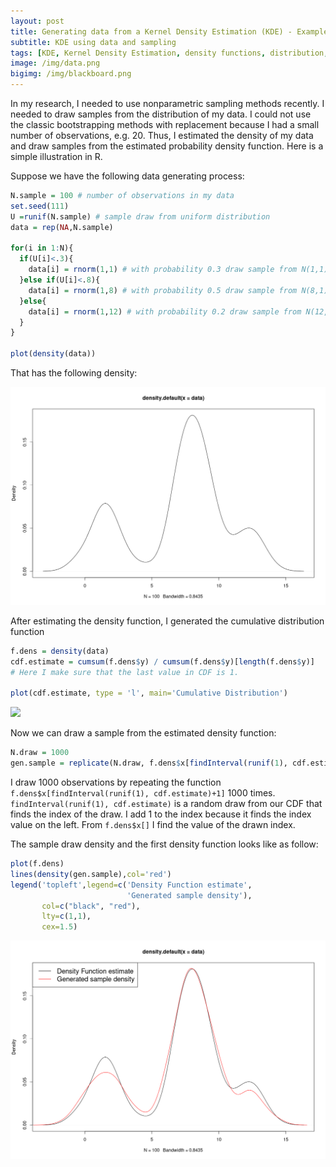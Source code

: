 ```yaml
---
layout: post
title: Generating data from a Kernel Density Estimation (KDE) - Example in R
subtitle: KDE using data and sampling
tags: [KDE, Kernel Density Estimation, density functions, distribution,sampling]
image: /img/data.png
bigimg: /img/blackboard.png
---
```


In my research, I needed to use nonparametric sampling methods recently. I needed to draw samples from the distribution of my data. I could not use the classic bootstrapping methods with replacement because I had a small number of observations, e.g. 20. Thus, I estimated the density of my data and draw samples from the estimated probability density function. Here is a simple illustration in R.

Suppose we have the following data generating process:

```r
N.sample = 100 # number of observations in my data
set.seed(111)
U =runif(N.sample) # sample draw from uniform distribution
data = rep(NA,N.sample)

for(i in 1:N){
  if(U[i]<.3){
    data[i] = rnorm(1,1) # with probability 0.3 draw sample from N(1,1)
  }else if(U[i]<.8){
    data[i] = rnorm(1,8) # with probability 0.5 draw sample from N(8,1)
  }else{
    data[i] = rnorm(1,12) # with probability 0.2 draw sample from N(12,1)
  }
}

plot(density(data))
```

That has the following density:

![](/img/kernel_density_post2.png)

After estimating the density function, I generated the cumulative distribution function

```r
f.dens = density(data)
cdf.estimate = cumsum(f.dens$y) / cumsum(f.dens$y)[length(f.dens$y)] 
# Here I make sure that the last value in CDF is 1.

plot(cdf.estimate, type = 'l', main='Cumulative Distribution')
```

![](/img/kernel_density_post3.png)

Now we can draw a sample from the estimated density function:

```r
N.draw = 1000
gen.sample = replicate(N.draw, f.dens$x[findInterval(runif(1), cdf.estimate)+1])
```

I draw 1000 observations by repeating the function `f.dens$x[findInterval(runif(1), cdf.estimate)+1]` 1000 times. `findInterval(runif(1), cdf.estimate)` is a random draw from our CDF that finds the index of the draw. I add 1 to the index because it finds the index value on the left. From `f.dens$x[]` I find the value of the drawn index. 

The sample draw density and the first density function looks like as follow:

```r
plot(f.dens)
lines(density(gen.sample),col='red')
legend('topleft',legend=c('Density Function estimate', 
                          'Generated sample density'), 
       col=c("black", "red"), 
       lty=c(1,1), 
       cex=1.5)
```

![](/img/kernel_density_post1.png)


